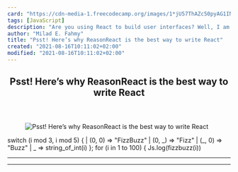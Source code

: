 ```yaml
---
card: "https://cdn-media-1.freecodecamp.org/images/1*jU57ThAZc50pyAG1INey3g.jpeg"
tags: [JavaScript]
description: "Are you using React to build user interfaces? Well, I am too."
author: "Milad E. Fahmy"
title: "Psst! Here’s why ReasonReact is the best way to write React"
created: "2021-08-16T10:11:02+02:00"
modified: "2021-08-16T10:11:02+02:00"
---
```

<div class="site-wrapper">
<main id="site-main" class="site-main outer">
<div class="inner">
<article class="post-full post tag-javascript tag-reasonml tag-react tag-functional-programming tag-web-development ">
<header class="post-full-header">
<h1 class="post-full-title">Psst! Here’s why ReasonReact is the best way to write React</h1>
</header>
<figure class="post-full-image">
<picture>
<source media="(max-width: 700px)" sizes="1px" srcset="data:image/gif;base64,R0lGODlhAQABAIAAAAAAAP///yH5BAEAAAAALAAAAAABAAEAAAIBRAA7 1w">
<source media="(min-width: 701px)" sizes="(max-width: 800px) 400px,
(max-width: 1170px) 700px,
1400px" srcset="https://cdn-media-1.freecodecamp.org/images/1*jU57ThAZc50pyAG1INey3g.jpeg 300w,
https://cdn-media-1.freecodecamp.org/images/1*jU57ThAZc50pyAG1INey3g.jpeg 600w,
https://cdn-media-1.freecodecamp.org/images/1*jU57ThAZc50pyAG1INey3g.jpeg 1000w,
https://cdn-media-1.freecodecamp.org/images/1*jU57ThAZc50pyAG1INey3g.jpeg 2000w">
<img onerror="this.style.display='none'" src="https://cdn-media-1.freecodecamp.org/images/1*jU57ThAZc50pyAG1INey3g.jpeg" alt="Psst! Here’s why ReasonReact is the best way to write React">
</picture>
</figure>
<section class="post-full-content">
<div class="post-content">
switch (i mod 3, i mod 5) {
| (0, 0) =&gt; "FizzBuzz"
| (0, _) =&gt; "Fizz"
| (_, 0) =&gt; "Buzz"
| _ =&gt; string_of_int(i)
};
for (i in 1 to 100) {
Js.log(fizzbuzz(i))
</div>
<hr>
<hr>
</section>
</article>
</div>
</main>
</div>
<!-- Google Tag Manager (noscript) -->
<!-- End Google Tag Manager (noscript) -->
